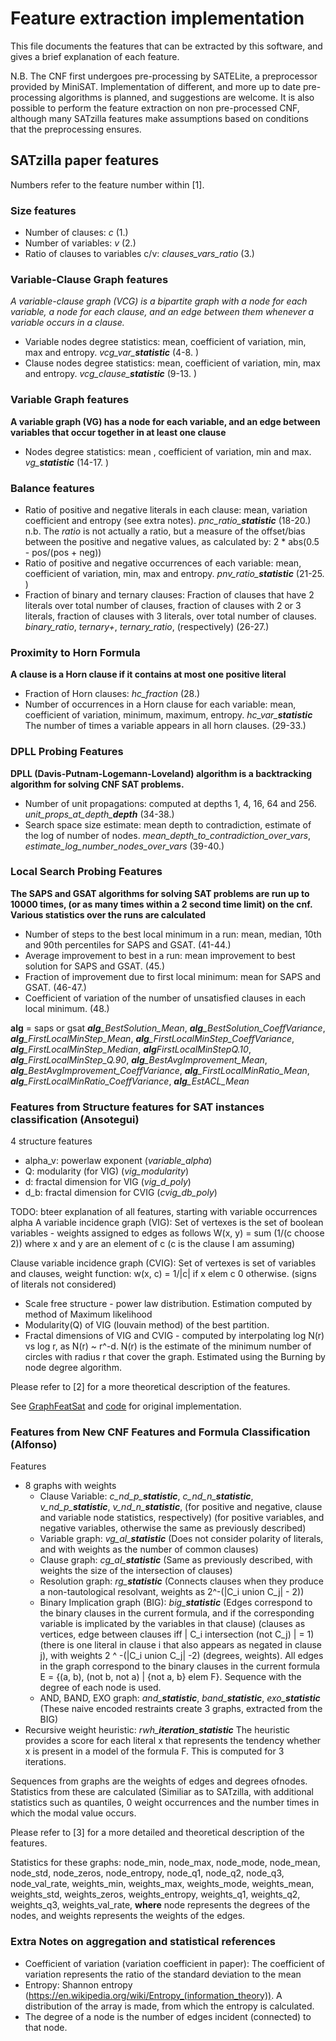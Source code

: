 # Feature extraction implementation
This file documents the features that can be extracted by this software, and gives a brief explanation of each feature.

N.B. The CNF first undergoes pre-processing by SATELite, a preprocessor provided by MiniSAT. Implementation of different,
and more up to date pre-processing algorithms is planned, and suggestions are welcome. It is also possible to perform the
feature extraction on non pre-processed CNF, although many SATzilla features make assumptions based on conditions that 
the preprocessing ensures.

## SATzilla paper features
Numbers refer to the feature number within [1].
### Size features
- Number of clauses: _c_ (1.)
- Number of variables: _v_ (2.)
- Ratio of clauses to variables c/v: _clauses_vars_ratio_ (3.)

### Variable-Clause Graph features
*A variable-clause graph (VCG) is a bipartite graph with a node for each variable, a node for each clause, 
and an edge between them whenever a variable occurs in a clause.*

- Variable nodes degree statistics: mean, coefficient of variation, min, max and entropy. *vcg_var_**statistic*** (4-8. )
- Clause nodes degree statistics: mean, coefficient of variation, min, max and entropy. *vcg_clause_**statistic*** (9-13. )

### Variable Graph features
**A variable graph (VG) has a node for each variable, and an edge between variables that occur together in at least one clause**

- Nodes degree statistics: mean , coefficient of variation, min and max. *vg_**statistic*** (14-17. )

### Balance features
- Ratio of positive and negative literals in each clause: mean, variation coefficient and entropy (see extra notes). *pnc_ratio_**statistic*** (18-20.)
n.b. The _ratio_ is not actually a ratio, but a measure of the offset/bias between the positive and negative values,
as calculated by: 2 * abs(0.5 - pos/(pos + neg))  
- Ratio of positive and negative occurrences of each variable: mean, coefficient of variation, min, max and entropy. *pnv_ratio_**statistic*** (21-25. )
- Fraction of binary and ternary clauses: Fraction of clauses that have 2 literals over total number of clauses, 
fraction of clauses with 2 or 3 literals, fraction of clauses with 3 literals,  over total number of clauses. _binary_ratio_, _ternary+_, _ternary_ratio_, (respectively) (26-27.)

### Proximity to Horn Formula
**A clause is a Horn clause if it contains at most one positive literal**  
- Fraction of Horn clauses: _hc_fraction_ (28.)
- Number of occurrences in a Horn clause for each variable: mean, coefficient of variation, minimum, maximum, entropy.
*hc_var_**statistic*** The number of times a variable appears in all horn clauses. (29-33.)

### DPLL Probing Features
**DPLL (Davis-Putnam-Logemann-Loveland) algorithm is a backtracking algorithm for solving CNF SAT problems.**  
- Number of unit propagations: computed at depths 1, 4, 16, 64 and 256. *unit_props_at_depth_**depth*** (34-38.)
- Search space size estimate: mean depth to contradiction, estimate of the log of number of nodes. _mean_depth_to_contradiction_over_vars_, _estimate_log_number_nodes_over_vars_ (39-40.)

### Local Search Probing Features
**The SAPS and GSAT algorithms for solving SAT problems are run up to 10000 times, 
(or as many times within a 2 second time limit) on the cnf. Various statistics over the runs are calculated**  
- Number of steps to the best local minimum in a run: mean, median, 10th and 90th percentiles for SAPS and GSAT. (41-44.)
- Average improvement to best in a run: mean improvement to best solution for SAPS and GSAT. (45.)
- Fraction of improvement due to first local minimum: mean for SAPS and GSAT. (46-47.)
- Coefficient of variation of the number of unsatisfied clauses in each local minimum. (48.)

**alg** = saps or gsat
***alg**_BestSolution_Mean*, ***alg**_BestSolution_CoeffVariance*, ***alg**_FirstLocalMinStep_Mean*,
***alg**_FirstLocalMinStep_CoeffVariance*, ***alg**_FirstLocalMinStep_Median*, ***alg**_FirstLocalMinStepQ_.10*,
***alg**_FirstLocalMinStep_Q.90*, ***alg**_BestAvgImprovement_Mean*, ***alg**_BestAvgImprovement_CoeffVariance*,
***alg**_FirstLocalMinRatio_Mean*, ***alg**_FirstLocalMinRatio_CoeffVariance*, ***alg**_EstACL_Mean*

### Features from Structure features for SAT instances classification (Ansotegui)
4 structure features
- alpha_v: powerlaw exponent (_variable_alpha_)
- Q: modularity (for VIG) (_vig_modularity_)
- d: fractal dimension for VIG (_vig_d_poly_)
- d_b: fractal dimension for CVIG (_cvig_db_poly_)

TODO: bteer explanation of all features, starting with variable occurrences alpha
A variable incidence graph (VIG): Set of vertexes is the set of boolean variables - weights assigned to edges as follows
W(x, y) = sum (1/(c choose 2)) where x and y are an element of c (c is the clause I am assuming)

Clause variable incidence graph (CVIG): Set of vertexes is set of variables and clauses, weight function:
w(x, c) = 1/|c| if x elem c
0 otherwise.
(signs of literals not considered)

- Scale free structure  - power law distribution. Estimation computed by method of Maximum likelihood
- Modularity(Q) of VIG (louvain method) of the best partition.
- Fractal dimensions of VIG and CVIG - computed by interpolating log N(r) vs log r, as N(r) ~ r^-d.
N(r) is the estimate of the minimum number of circles with radius r that cover the graph.
Estimated using the Burning by node degree algorithm.

Please refer to [2] for a more theoretical description of the features.

See [GraphFeatSat](https://www.ugr.es/~jgiraldez/) and [code](https://www.ugr.es/~jgiraldez/download/graph_features_sat_v_2_2.tar.gz) for original implementation.

### Features from New CNF Features and Formula Classification (Alfonso)
Features
- 8 graphs with weights
  - Clause Variable: *c_nd_p_**statistic***, *c_nd_n_**statistic***, *v_nd_p_**statistic***, *v_nd_n_**statistic***, (for positive and negative, clause and variable node statistics, respectively) (for positive variables, and negative variables, otherwise the same as previously described) 
  - Variable graph: *vg_al_**statistic*** (Does not consider polarity of literals, and with weights as the number of common clauses) 
  - Clause graph: *cg_al_**statistic*** (Same as previously described, with weights the size of the intersection of clauses) 
  - Resolution graph: *rg_**statistic*** (Connects clauses when they produce a non-tautological resolvant, weights as 2^-(|C_i union C_j| - 2)) 
  - Binary Implication graph (BIG): *big_**statistic*** (Edges correspond to the binary clauses in the current formula, and if the 
corresponding variable is implicated by the variables in that clause) (clauses as vertices, edge between clauses iff 
| C_i intersection (not C_j) | = 1) (there is one literal in clause i that also appears as negated in clause j),
with weights 2 ^ -(|C_i union C_j| -2) (degrees, weights). All edges in the graph correspond to the
binary clauses in the current formula E = {(a, b), (not b, not a) | {not a, b} elem F}. Sequence with the degree of each node is used.
  - AND, BAND, EXO graph: *and_**statistic***, *band_**statistic***, *exo_**statistic*** (These naive encoded restraints create 3 graphs, extracted from the BIG)
- Recursive weight heuristic: *rwh_**iteration**_**statistic*** The heuristic provides a score for each literal x that represents the tendency whether x is present in a model of the formula F.
This is computed for 3 iterations.

Sequences from graphs are the weights of edges and degrees ofnodes. Statistics from these are calculated (Similiar as to SATzilla, with additional statistics such as quantiles, 0 weight occurrences and the number times in which the modal value occurs.

Please refer to [3] for a more detailed and theoretical description of the features.

Statistics for these graphs: node_min, node_max, node_mode, node_mean, node_std, node_zeros, node_entropy, node_q1, node_q2, node_q3, node_val_rate,
weights_min, weights_max, weights_mode, weights_mean, weights_std, weights_zeros, weights_entropy, weights_q1, weights_q2, weights_q3, weights_val_rate,
**where** node represents the degrees of the nodes, and weights represents the weights of the edges.

### Extra Notes on aggregation and statistical references
- Coefficient of variation (variation coefficient in paper): 
The coefficient of variation represents the ratio of the standard deviation to the mean
- Entropy: Shannon entropy (https://en.wikipedia.org/wiki/Entropy_(information_theory)). A distribution of the array is
made, from which the entropy is calculated.
- The degree of a node is the number of edges incident (connected) to that node.
